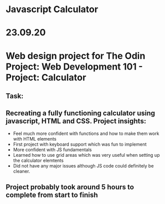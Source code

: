 # Javascript Calculator

23.09.20
==
Web design project for The Odin Project: Web Development 101 - Project: Calculator
==

Task:
--
Recreating a fully functioning calculator using javascript, HTML and CSS.
Project insights:
--
- Feel much more confident with functions and how to make them work with HTML elements
- First project with keyboard support which was fun to implement
- More confident with JS fundamentals
- Learned how to use grid areas which was very useful when setting up the calculator elemtents
- Did not have any major issues although JS code could definitely be cleaner.

Project probably took around 5 hours to complete from start to finish
--
